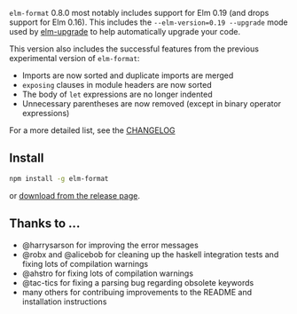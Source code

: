 `elm-format` 0.8.0 most notably includes support for Elm 0.19 (and drops support for Elm 0.16).
This includes the `--elm-version=0.19 --upgrade` mode used by [elm-upgrade](https://github.com/avh4/elm-upgrade#elm-upgrade--)
to help automatically upgrade your code.

This version also includes the successful features from the previous experimental version of `elm-format`:

  - Imports are now sorted and duplicate imports are merged
  - `exposing` clauses in module headers are now sorted
  - The body of `let` expressions are no longer indented
  - Unnecessary parentheses are now removed (except in binary operator expressions)

For a more detailed list, see the [CHANGELOG](https://github.com/avh4/elm-format/blob/master/CHANGELOG.md#080)


## Install

```sh
npm install -g elm-format
```

or [download from the release page](https://github.com/avh4/elm-format/releases/tag/0.8.0).


## Thanks to ...

  - @harrysarson for improving the error messages
  - @robx and @alicebob for cleaning up the haskell integration tests and fixing lots of compilation warnings
  - @ahstro for fixing lots of compilation warnings
  - @tac-tics for fixing a parsing bug regarding obsolete keywords
  - many others for contribuing improvements to the README and installation instructions
